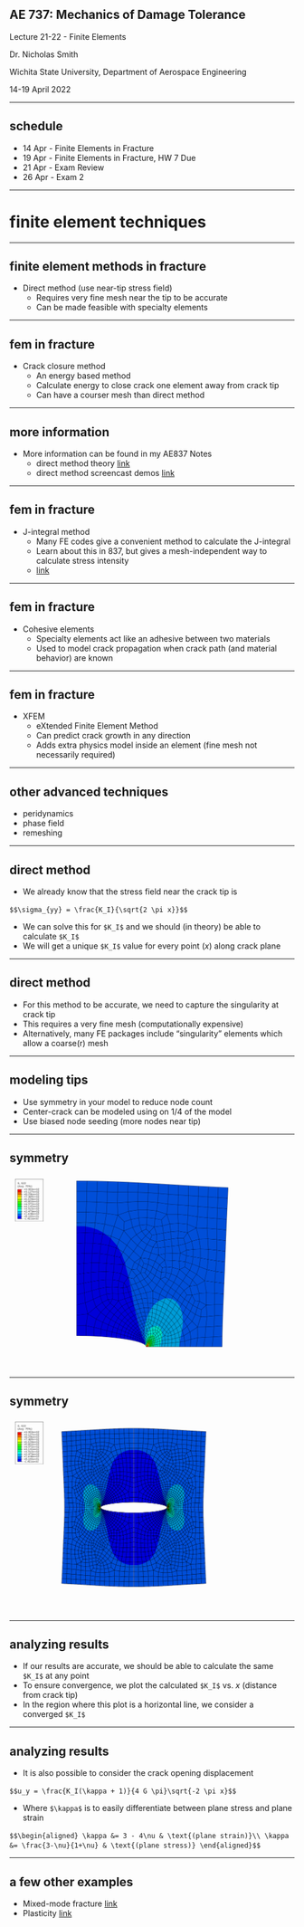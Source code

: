 ##  AE 737: Mechanics of Damage Tolerance
Lecture 21-22 - Finite Elements

Dr. Nicholas Smith

Wichita State University, Department of Aerospace Engineering

14-19 April 2022

----
##  schedule

- 14 Apr - Finite Elements in Fracture
- 19 Apr - Finite Elements in Fracture, HW 7 Due
- 21 Apr - Exam Review
- 26 Apr - Exam 2

---
# finite element techniques

----
## finite element methods in fracture

-   Direct method (use near-tip stress field)
    -   Requires very fine mesh near the tip to be accurate
    -   Can be made feasible with specialty elements

----
## fem in fracture

-   Crack closure method
    -   An energy based method
    -   Calculate energy to close crack one element away from crack tip
    -   Can have a courser mesh than direct method

----
## more information

- More information can be found in my AE837 Notes
  - direct method theory [link](https://ndaman.github.io/fracture/exam%202/lecture11.html)
  - direct method screencast demos [link](https://ndaman.github.io/fracture/exam%202/lecture12.html)

----
## fem in fracture

- J-integral method
    - Many FE codes give a convenient method to calculate the J-integral
    - Learn about this in 837, but gives a mesh-independent way to calculate stress intensity
    - [link](https://ndaman.github.io/fracture/exam%202/lecture13.html)

----
## fem in fracture

-   Cohesive elements
    -   Specialty elements act like an adhesive between two materials
    -   Used to model crack propagation when crack path (and material behavior) are known

----
## fem in fracture

-   XFEM
    -   eXtended Finite Element Method
    -   Can predict crack growth in any direction
    -   Adds extra physics model inside an element (fine mesh not necessarily required)

----
## other advanced techniques 

- peridynamics
- phase field 
- remeshing

----
## direct method

-   We already know that the stress field near the crack tip is
    
`$$\sigma_{yy} = \frac{K_I}{\sqrt{2 \pi x}}$$`

-   We can solve this for `$K_I$` and we should (in theory) be able to calculate `$K_I$`
-   We will get a unique `$K_I$` value for every point (*x*) along crack plane

----
## direct method

-   For this method to be accurate, we need to capture the singularity at crack tip
-   This requires a very fine mesh (computationally expensive)
-   Alternatively, many FE packages include “singularity” elements which allow a coarse(r) mesh

----
## modeling tips

-   Use symmetry in your model to reduce node count
-   Center-crack can be modeled using on 1/4 of the model
-   Use biased node seeding (more nodes near tip)

----
## symmetry

![](../images/singularity_quarter.png) <!-- .element width="60%" -->

----
## symmetry

![](../images/singularity_mirrored.png) <!-- .element width="60%" -->

----
## analyzing results

-   If our results are accurate, we should be able to calculate the same `$K_I$` at any point
-   To ensure convergence, we plot the calculated `$K_I$` vs. *x* (distance from crack tip)
-   In the region where this plot is a horizontal line, we consider a converged `$K_I$`

----
## analyzing results

-   It is also possible to consider the crack opening displacement

`$$u_y = \frac{K_I(\kappa + 1)}{4 G \pi}\sqrt{-2 \pi x}$$`

-   Where `$\kappa$` is to easily differentiate between plane stress and plane strain
    
`$$\begin{aligned}
  \kappa &= 3 - 4\nu & \text{(plane strain)}\\
  \kappa &= \frac{3-\nu}{1+\nu} & \text{(plane stress)}
\end{aligned}$$`


----
## a few other examples

- Mixed-mode fracture [link](https://ndaman.github.io/fracture/exam%202/lecture16.html)
- Plasticity [link](https://ndaman.github.io/fracture/exam%202/plasticity.html)
